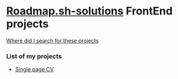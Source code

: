 # <a href="https://roadmap.sh/frontend">Roadmap.sh-solutions</a> FrontEnd projects <br>
<a href="https://roadmap.sh/projects/single-page-cv">Where did I search for these projects</a>
<h3> List of my projects </h3>
<ul>
  <li><a href="https://github.com/DEVedwinivan/Roadmap.sh-solutions/tree/main/FronEnd/Single-page_CV">Single page CV </a></li>
</ul>
